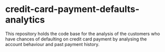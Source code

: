 # credit-card-payment-defaults-analytics
 This repository holds the code base for the analysis of the customers who have chances of defaulting on credit card payment by analysing the account behaviour and past payment history.
